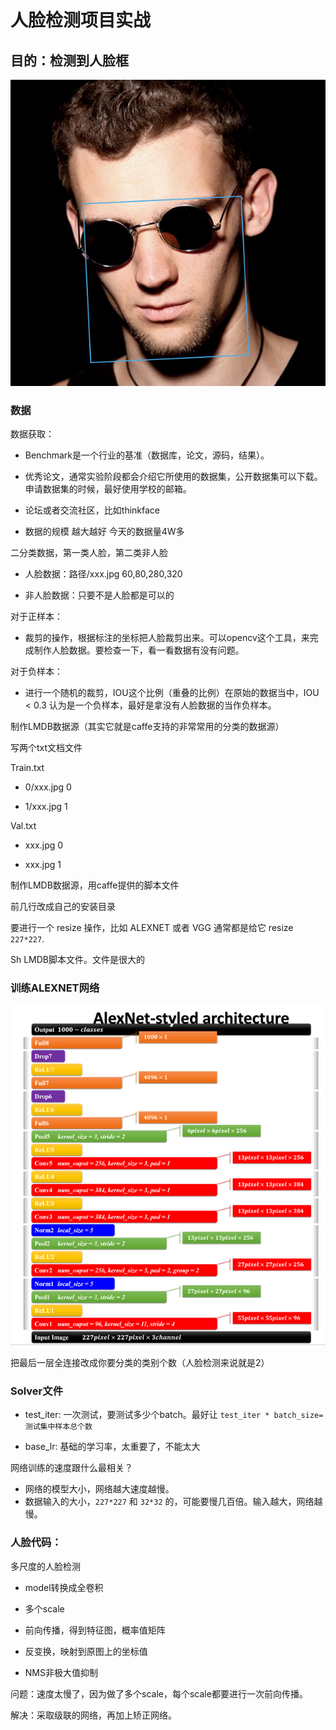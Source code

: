 # 人脸检测项目实战

## 目的：检测到人脸框

<img src="md_picture-1.png">

### 数据

数据获取：

- Benchmark是一个行业的基准（数据库，论文，源码，结果）。

- 优秀论文，通常实验阶段都会介绍它所使用的数据集，公开数据集可以下载。申请数据集的时候，最好使用学校的邮箱。

- 论坛或者交流社区，比如thinkface

- 数据的规模 越大越好 今天的数据量4W多

二分类数据，第一类人脸，第二类非人脸

- 人脸数据：路径/xxx.jpg  60,80,280,320

- 非人脸数据：只要不是人脸都是可以的

对于正样本：

- 裁剪的操作，根据标注的坐标把人脸裁剪出来。可以opencv这个工具，来完成制作人脸数据。要检查一下，看一看数据有没有问题。

对于负样本：

- 进行一个随机的裁剪，IOU这个比例（重叠的比例）在原始的数据当中，IOU < 0.3 认为是一个负样本，最好是拿没有人脸数据的当作负样本。

制作LMDB数据源（其实它就是caffe支持的非常常用的分类的数据源）

写两个txt文档文件

Train.txt

- 0/xxx.jpg 0

- 1/xxx.jpg 1

Val.txt

- xxx.jpg 0

- xxx.jpg 1

制作LMDB数据源，用caffe提供的脚本文件

前几行改成自己的安装目录

要进行一个 resize 操作，比如 ALEXNET 或者 VGG 通常都是给它 resize `227*227`.

Sh LMDB脚本文件。文件是很大的

### 训练ALEXNET网络

<img src="md_picture-2.png">

把最后一层全连接改成你要分类的类别个数（人脸检测来说就是2）

### Solver文件

- test_iter: 一次测试，要测试多少个batch。最好让 `test_iter * batch_size= 测试集中样本总个数`

- base_lr: 基础的学习率，太重要了，不能太大

网络训练的速度跟什么最相关？

- 网络的模型大小，网络越大速度越慢。
- 数据输入的大小，`227*227` 和 `32*32` 的，可能要慢几百倍。输入越大，网络越慢。

### 人脸代码：

多尺度的人脸检测

- model转换成全卷积

- 多个scale

- 前向传播，得到特征图，概率值矩阵

- 反变换，映射到原图上的坐标值

- NMS非极大值抑制

问题：速度太慢了，因为做了多个scale，每个scale都要进行一次前向传播。

解决：采取级联的网络，再加上矫正网络。